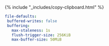 {% include "_includes/copy-clipboard.html" %}
~~~ yaml
file-defaults:
 buffered-writes: false
 buffering:
   max-staleness: 1s
   flush-trigger-size: 256KiB
   max-buffer-size: 50MiB
~~~
